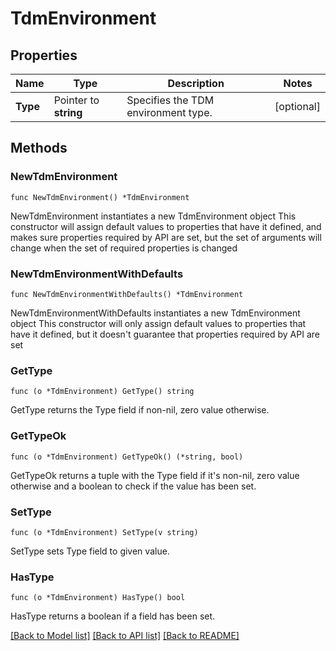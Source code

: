 # TdmEnvironment

## Properties

Name | Type | Description | Notes
------------ | ------------- | ------------- | -------------
**Type** | Pointer to **string** | Specifies the TDM environment type. | [optional] 

## Methods

### NewTdmEnvironment

`func NewTdmEnvironment() *TdmEnvironment`

NewTdmEnvironment instantiates a new TdmEnvironment object
This constructor will assign default values to properties that have it defined,
and makes sure properties required by API are set, but the set of arguments
will change when the set of required properties is changed

### NewTdmEnvironmentWithDefaults

`func NewTdmEnvironmentWithDefaults() *TdmEnvironment`

NewTdmEnvironmentWithDefaults instantiates a new TdmEnvironment object
This constructor will only assign default values to properties that have it defined,
but it doesn't guarantee that properties required by API are set

### GetType

`func (o *TdmEnvironment) GetType() string`

GetType returns the Type field if non-nil, zero value otherwise.

### GetTypeOk

`func (o *TdmEnvironment) GetTypeOk() (*string, bool)`

GetTypeOk returns a tuple with the Type field if it's non-nil, zero value otherwise
and a boolean to check if the value has been set.

### SetType

`func (o *TdmEnvironment) SetType(v string)`

SetType sets Type field to given value.

### HasType

`func (o *TdmEnvironment) HasType() bool`

HasType returns a boolean if a field has been set.


[[Back to Model list]](../README.md#documentation-for-models) [[Back to API list]](../README.md#documentation-for-api-endpoints) [[Back to README]](../README.md)


